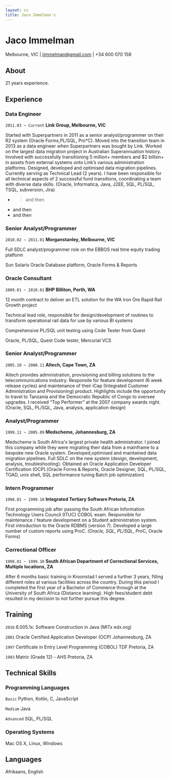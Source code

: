 ```yaml
---
layout: cv
title: Jaco Immelman's
---
```

# Jaco Immelman
<div id="webaddress"> Melbourne, VIC | 
<a target="_blank" href="mailto:jimmelman@gmail.com"><i class="fa fa-envelope-o fa-2x"></i> jimmelman@gmail.com</a> |  <i class="fa fa-mobile fa-2x"></i> +34 600 070 159 
</div>


## About 

21 years experience.

## Experience

### Data Engineer
`2011.03 ~ Current`
__Link Group, Melbourne, VIC__ 

Started with Superpartners in 2011 as a senior analyst/programmer on their R2 system (Oracle Forms,PL/SQL, Pro*C). Moved into the transition team in 2013 as a data engineer when Superpartners was bought by Link. Worked on the largest data migration project in Australian Superannuation history. Involved with successfully transitioning 5 million+ members and $2 billion+ in assets from external systems onto Link’s various administration platforms. Designed, developed and optimised data migration pipelines. Currently serving as Technical Lead (2 years). I have been responsible for all technical aspects of 2 successful fund transitions, coordinating a team with diverse data skills. (Oracle, Informatica, Java, J2EE, SQL, PL/SQL, TSQL, subversion, Jira)
* > and then
* and then
* and then

### Senior Analyst/Programmer
`2010.02 ~ 2011.01`
__Morganstanley, Melbourne, VIC__ 

Full SDLC analyst/programmer role on the EBBOS real time equity trading platform
 
Sun Solaris Oracle Database platform, Oracle Forms & Reports

### Oracle Consultant
`2009.01 ~ 2010.01`
__BHP Billiton, Perth, WA__ 

12 month contract to deliver an ETL solution for the WA Iron Ore Rapid Rail Growth project
 
Technical lead role, responsible for design/development of routines to transform operational rail data for use by various BI systems 

Comprehensive PL/SQL unit testing using Code Tester from Quest

Oracle, PL/SQL, Quest Code tester, Mercurial VCS

### Senior Analyst/Programmer
`2005.10 ~ 2008.11`
__Altech, Cape Town, ZA__ 

Altech provides administration, provisioning and billing solutions to the telecommunications industry. Responsile for feature development (6 week release cycles) and maintenance of their iCap (Integrated Customer Administration and Provisioning) product. Highlights include the opportunity to travel to Tanzania and the Democratic Republic of Congo to oversee upgrades. I received “Top Performer” at the 2007 company awards night. (Oracle, SQL, PL/SQL, Java, analysis, application design)

### Analyst/Programmer
`1999.11 ~ 2005.09`
__Medscheme, Johannesburg, ZA__ 

Medscheme is South Africa's largest private health administrator. I joined this company while they were migrating their data from a mainframe to a bespoke new Oracle system. Developed,optimised and maintained data migration pipelines. Full SDLC on the new system (design, development, analysis, troubleshooting). Obtained an Oracle Application  Developer Certification (OCP).(Oracle Forms & Reports, Oracle Designer, SQL, PL/SQL, TOAD, unix shell, SQL performance tuning
Batch job optimization)

### Intern Programmer
`1998.01 ~ 1999.10`
__Integrated Tertiary Software Pretoria, ZA__ 

First programming job after passing the South African Information Technology Users Council (ITUC) COBOL exam. Responsible for maintenance / feature development on a Student administration system. First introduction to the Oracle RDBMS (version 7). Developed a large number of custom reports using Pro*C. (Oracle, SQL, PL/SQL, Pro*C, Oracle Forms)

### Correctional Officer
`1998.01 ~ 1999.10`
__South African Department of Correctional Services, Multiple locations, ZA__ 

After 6 months basic training in Kroonstad I served a further 3 years, filling different roles at various facilities across the country. During this period I completed the  first year of a Bachelor of Commerce through  at the University of South Africa (Distance learning). High fees/student debt resulted in my decision to not further pursue this degree.


## Training

`2016`
6.005.1x: Software Construction in Java (MITx edx.org)

`2001`
Oracle Certified Application Developer (OCP) Johannesburg, ZA

`1997`
Certificate in Entry Level Programming (COBOL) TDF Pretoria, ZA

`1993`
Matric (Grade 12) - AHS Pretoria, ZA

## Technical Skills

### Programming Languages

`Basic`
Python, Kotlin, C, JavaScript

`Medium`
Java

`Advanced`
SQL, PL/SQL

### Operating Systems

Mac OS X, Linux, Windows

## Languages

Afrikaans, English




<!-- ### Footer

Last updated: Mar 2019 -->


